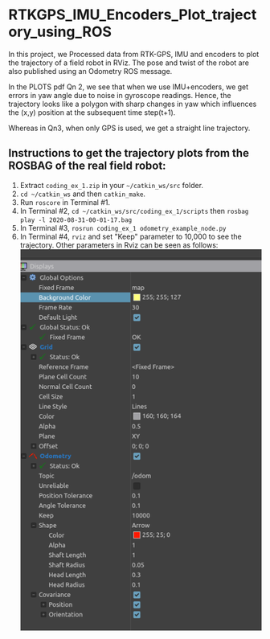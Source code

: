 # RTKGPS_IMU_Encoders_Plot_trajectory_using_ROS

In this project, we Processed data from RTK-GPS, IMU and encoders to plot the trajectory of a field robot in RViz. The pose and twist of the robot are also published using an Odometry ROS message.

In the PLOTS pdf Qn 2, we see that when we use IMU+encoders, we get errors in yaw angle due to noise in gyroscope readings.  Hence, the trajectory looks like a polygon with sharp changes in yaw which influences the (x,y) position at the subsequent time step(t+1).

Whereas in Qn3, when only GPS is used, we get a straight line trajectory.

## Instructions to get the trajectory plots from the ROSBAG of the real field robot:
1. Extract ```coding_ex_1.zip``` in your ```~/catkin_ws/src``` folder.
2. ```cd ~/catkin_ws``` and then ```catkin_make```.
3. Run ```roscore``` in Terminal #1.
4. In Terminal #2, ```cd ~/catkin_ws/src/coding_ex_1/scripts``` then ```rosbag play -l 2020-08-31-00-01-17.bag```
5. In Terminal #3, ```rosrun coding_ex_1 odometry_example_node.py```
6. In Terminal #4, ```rviz``` and set "Keep" parameter to 10,000 to see the trajectory. Other parameters in Rviz can be seen as follows:
 ![alt text](./qn2_plot_rviz_parameters_cropped.png?raw=true "Parameters")
